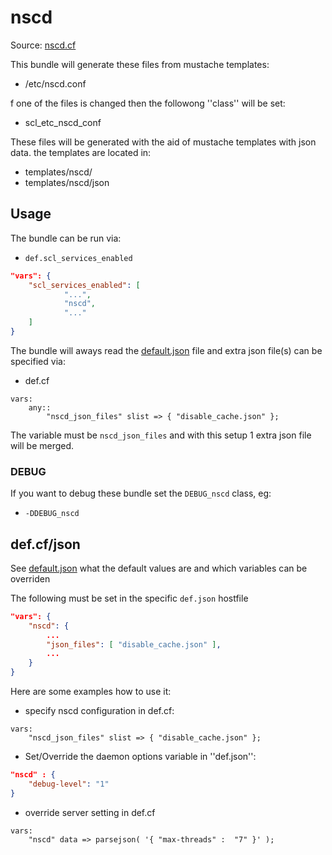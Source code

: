 # nscd

Source: [nscd.cf](/services/nscd.cf)

This bundle will generate these files from mustache templates:
 * /etc/nscd.conf

f one of the files is changed then the followong ''class'' will be set:
 * scl_etc_nscd_conf

These files will be generated with the aid of mustache templates with json data.
the templates are located in:
 * templates/nscd/
 * templates/nscd/json

## Usage

The bundle can be run via:
 * `def.scl_services_enabled`
```json
"vars": {
    "scl_services_enabled": [
            "...",
            "nscd",
            "..."
    ]
}
```

The bundle will aways read the [default.json](/templates/nscd/json/default.json) file
and extra json file(s) can be specified via:
 * def.cf
```
vars:
    any::
        "nscd_json_files" slist => { "disable_cache.json" };
```

The variable must be `nscd_json_files` and with this setup 1 extra json file will be  merged.

### DEBUG

If you want to debug these bundle set the `DEBUG_nscd` class, eg:
 * `-DDEBUG_nscd`


## def.cf/json

See [default.json](/templates/nscd/json/default.json) what the default values are and
which variables can be overriden

The following must be set in the specific `def.json` hostfile
```json
"vars": {
    "nscd": {
        ...
        "json_files": [ "disable_cache.json" ],
        ...
    }
}
```

Here are some examples how to use it:
 * specify nscd configuration in def.cf:
```
vars:
    "nscd_json_files" slist => { "disable_cache.json" };
```
 * Set/Override the daemon options variable in ''def.json'':
```json
"nscd" : {
    "debug-level": "1"
}
```
 * override server setting in def.cf
```
vars:
    "nscd" data => parsejson( '{ "max-threads" :  "7" }' );
```
